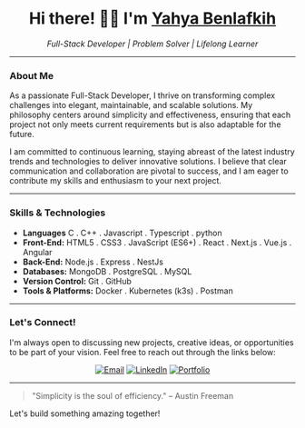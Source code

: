 <h1 align="center">Hi there! 👋🏻 I'm <a href="https://your-portfolio-link.com" target="_blank">Yahya Benlafkih</a></h1>

<p align="center">
  <em>Full-Stack Developer | Problem Solver | Lifelong Learner</em>
</p>

---

### About Me

As a passionate Full-Stack Developer, I thrive on transforming complex challenges into elegant, maintainable, and scalable solutions. My philosophy centers around simplicity and effectiveness, ensuring that each project not only meets current requirements but is also adaptable for the future.

I am committed to continuous learning, staying abreast of the latest industry trends and technologies to deliver innovative solutions. I believe that clear communication and collaboration are pivotal to success, and I am eager to contribute my skills and enthusiasm to your next project.

---

### Skills & Technologies

- **Languages** C . C++ . Javascript . Typescript . python
- **Front-End:** HTML5 . CSS3 . JavaScript (ES6+) . React . Next.js . Vue.js . Angular
- **Back-End:** Node.js . Express . NestJs
- **Databases:** MongoDB . PostgreSQL . MySQL
- **Version Control:** Git . GitHub
- **Tools & Platforms:** Docker . Kubernetes (k3s) . Postman

---

### Let's Connect!

I'm always open to discussing new projects, creative ideas, or opportunities to be part of your vision. Feel free to reach out through the links below:

<p align="center">
  <a href="mailto:yahyabenlafkih07@gmail.com"><img src="https://img.shields.io/badge/Email-D14836?style=for-the-badge&logo=gmail&logoColor=white" alt="Email"></a>
  <a href="https://www.linkedin.com/in/yahya-benlafkih-2929b3212/" target="_blank"><img src="https://img.shields.io/badge/LinkedIn-0077B5?style=for-the-badge&logo=linkedin&logoColor=white" alt="LinkedIn"></a>
  <a href="https://www.benlafkih.me/" target="_blank"><img src="https://img.shields.io/badge/Portfolio-000000?style=for-the-badge&logo=About.me&logoColor=white" alt="Portfolio"></a>
</p>

---

> "Simplicity is the soul of efficiency." – Austin Freeman

Let's build something amazing together!

